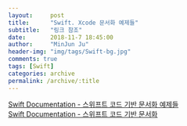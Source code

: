 ```yaml
---
layout:     post
title:      "Swift. Xcode 문서화 예제들"
subtitle:   "링크 참조"
date:       2018-11-7 18:45:00
author:     "MinJun Ju"
header-img: "img/tags/Swift-bg.jpg"
comments: true 
tags: [Swift]
categories: archive
permalink: /archive/:title
---
```


[Swift Documentation - 스위프트 코드 기반 문서화 예제들](http://seorenn.blogspot.com/2017/01/swift-documentation_5.html)<br>
[Swift Documentation - 스위프트 코드 기반 문서화](http://seorenn.blogspot.com/2017/01/swift-documentation.html)